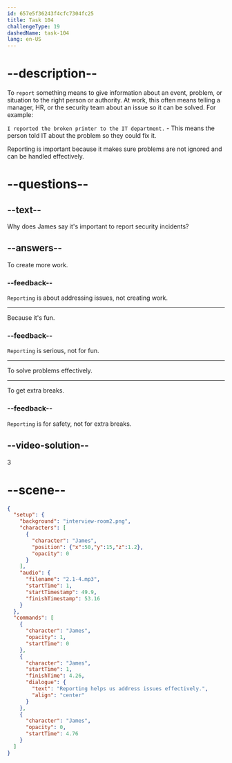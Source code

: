 ```yaml
---
id: 657e5f36243f4cfc7304fc25
title: Task 104
challengeType: 19
dashedName: task-104
lang: en-US
---
```


<!-- (audio) James: Reporting helps us address issues effectively. -->

# --description--

To `report` something means to give information about an event, problem, or situation to the right person or authority. At work, this often means telling a manager, HR, or the security team about an issue so it can be solved. For example:

`I reported the broken printer to the IT department.` - This means the person told IT about the problem so they could fix it.

Reporting is important because it makes sure problems are not ignored and can be handled effectively.

# --questions--

## --text--

Why does James say it's important to report security incidents?

## --answers--

To create more work.

### --feedback--

`Reporting` is about addressing issues, not creating work.

---

Because it's fun.

### --feedback--

`Reporting` is serious, not for fun.

---

To solve problems effectively.

---

To get extra breaks.

### --feedback--

`Reporting` is for safety, not for extra breaks.

## --video-solution--

3

# --scene--

```json
{
  "setup": {
    "background": "interview-room2.png",
    "characters": [
      {
        "character": "James",
        "position": {"x":50,"y":15,"z":1.2},
        "opacity": 0
      }
    ],
    "audio": {
      "filename": "2.1-4.mp3",
      "startTime": 1,
      "startTimestamp": 49.9,
      "finishTimestamp": 53.16
    }
  },
  "commands": [
    {
      "character": "James",
      "opacity": 1,
      "startTime": 0
    },
    {
      "character": "James",
      "startTime": 1,
      "finishTime": 4.26,
      "dialogue": {
        "text": "Reporting helps us address issues effectively.",
        "align": "center"
      }
    },
    {
      "character": "James",
      "opacity": 0,
      "startTime": 4.76
    }
  ]
}
```
